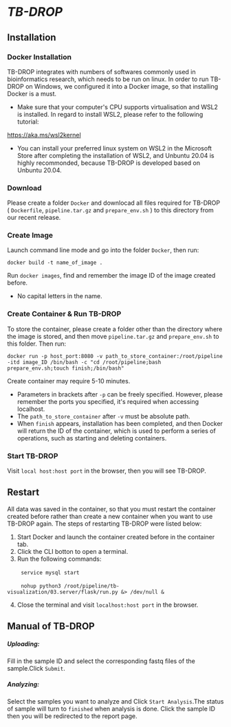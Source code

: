 # **_TB-DROP_**
## Installation
### Docker Installation
TB-DROP integrates with numbers of softwares commonly used in bioinformatics research, which needs to be run on linux. In order to run TB-DROP on Windows, we configured it into a Docker image, so that installing Docker is a must.  
- Make sure that your computer's CPU supports virtualisation and WSL2 is installed. In regard to install WSL2, please refer to the following tutorial:  
  
<https://aka.ms/wsl2kernel>  
  
- You can install your preferred linux system on WSL2 in the Microsoft Store after completing the installation of WSL2, and Unbuntu 20.04 is highly recommonded, because TB-DROP is developed based on Unbuntu 20.04.  
### Download  
Please create a folder `Docker` and downlocad all files required for TB-DROP ( `Dockerfile`, `pipeline.tar.gz` and `prepare_env.sh` ) to this directory from our recent release.
### Create Image
Launch command line mode and go into the folder `Docker`, then run: 
   
`docker build -t name_of_image .`    

Run `docker images`, find and remember the image ID of the image created before.  
- No capital letters in the name.
### Create Container & Run TB-DROP
To store the container, please create a folder other than the directory where the image is stored, and then move 
`pipeline.tar.gz` and `prepare_env.sh` to this folder. Then run:   
  
`docker run -p host_port:8080 -v path_to_store_container:/root/pipeline -itd image_ID /bin/bash -c "cd /root/pipeline;bash prepare_env.sh;touch finish;/bin/bash"`    

Create container may require 5-10 minutes.  
- Parameters in brackets after `-p` can be freely specified. However, please remember the ports you specified, it's required when accessing localhost.   
- The `path_to_store_container` after `-v` must be absolute path.   
- When `finish` appears, installation has been completed, and then Docker will return the ID of the container, which is used to perform a series of operations, such as starting and deleting containers.
### Start TB-DROP
Visit `local host:host port` in the browser, then you will see TB-DROP.
## Restart 
All data was saved in the container, so that you must restart the container created before rather than create a new container when you want to use TB-DROP again. The steps of restarting TB-DROP were listed below:  
1. Start Docker and launch the container created before in the container tab.  
2. Click the CLI botton to open a terminal.  
3. Run the following commands:  
  
&emsp; &emsp;`service mysql start`  
  
&emsp; &emsp;`nohup python3 /root/pipeline/tb-visualization/03.server/flask/run.py &> /dev/null &`  
  
4. Close the terminal and visit `localhost:host port` in the browser.
## Manual of TB-DROP  
##### Uploading:  
Fill in the sample ID and select the corresponding fastq files of the sample.Click `Submit`.  
##### Analyzing:  
Select the samples you want to analyze and Click `Start Analysis`.The status of sample will turn to `finished` when analysis is done. Click the sample ID then you will be redirected to the report page.
